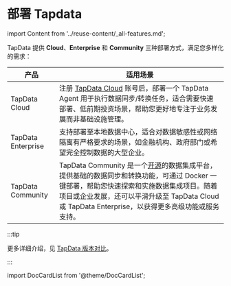 # 部署 Tapdata
import Content from '../reuse-content/_all-features.md';

<Content />

TapData 提供 **Cloud**、**Enterprise** 和 **Community** 三种部署方式，满足您多样化的需求：

| 产品         | 适用场景                                                     |
| ------------ | ------------------------------------------------------------ |
| TapData Cloud | 注册 [TapData Cloud](https://cloud.tapdata.net/console/v3/) 账号后，部署一个 TapData Agent 用于执行数据同步/转换任务，适合需要快速部署、低前期投资场景，帮助您更好地专注于业务发展而非基础设施管理。 |
| TapData Enterprise | 支持部署至本地数据中心，适合对数据敏感性或网络隔离有严格要求的场景，如金融机构、政府部门或希望完全控制数据的大型企业。 |
| TapData Community | TapData Community 是一个[开源](https://github.com/tapdata/tapdata)的数据集成平台，提供基础的数据同步和转换功能，可通过 Docker 一键部署，帮助您快速探索和实施数据集成项目。随着项目或企业发展，还可以平滑升级至 TapData Cloud 或 TapData Enterprise，以获得更多高级功能或服务支持。 |

:::tip

更多详细介绍，见 [TapData 版本对比](../introduction/compare-editions.md)。

:::

import DocCardList from '@theme/DocCardList';

<DocCardList />
